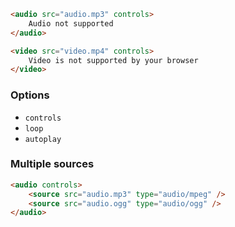 ```html
<audio src="audio.mp3" controls>
	Audio not supported
</audio>
```

```html
<video src="video.mp4" controls>
	Video is not supported by your browser
</video>
```

### Options

- `controls`
- `loop`
- `autoplay`

### Multiple sources

```html
<audio controls>
	<source src="audio.mp3" type="audio/mpeg" />
	<source src="audio.ogg" type="audio/ogg" />
</audio>
```
